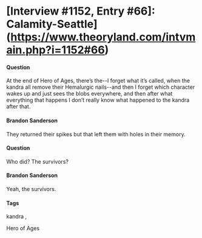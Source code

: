 # [Interview #1152, Entry #66]: Calamity-Seattle](https://www.theoryland.com/intvmain.php?i=1152#66)

#### Question

At the end of Hero of Ages, there’s the--I forget what it’s called, when the kandra all remove their Hemalurgic nails--and then I forget which character wakes up and just sees the blobs everywhere, and then after what everything that happens I don’t really know what happened to the kandra after that.

#### Brandon Sanderson

They returned their spikes but that left them with holes in their memory.

#### Question

Who did? The survivors?

#### Brandon Sanderson

Yeah, the survivors.

#### Tags

kandra
,

Hero of Ages

